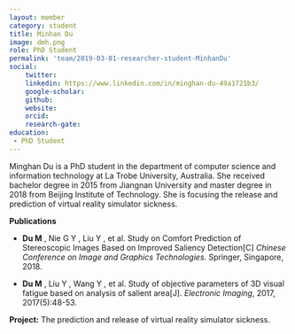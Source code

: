 ```yaml
---
layout: member
category: student
title: Minhan Du
image: dmh.png
role: PhD Student
permalink: 'team/2019-03-01-researcher-student-MinhanDu'
social:
    twitter: 
    linkedin: https://www.linkedin.com/in/minghan-du-49a1721b3/
    google-scholar: 
    github: 
    website:
    orcid: 
    research-gate: 
education:
 - PhD Student
---
```


Minghan Du is a PhD student in the department of computer science and information technology at La Trobe University, Australia. She received bachelor degree in 2015 from Jiangnan University and master degree in 2018 from Beijing Institute of Technology. She is focusing the release and prediction of virtual reality simulator sickness.

**Publications**
* **Du M** , Nie G Y , Liu Y , et al. Study on Comfort Prediction of Stereoscopic Images Based on Improved Saliency Detection[C] *Chinese Conference on Image and Graphics Technologies*. Springer, Singapore, 2018.

* **Du M** , Liu Y , Wang Y , et al. Study of objective parameters of 3D visual fatigue based on analysis of salient area[J]. *Electronic Imaging*, 2017, 2017(5):48-53.

**Project:**
The prediction and release of virtual reality simulator sickness.
